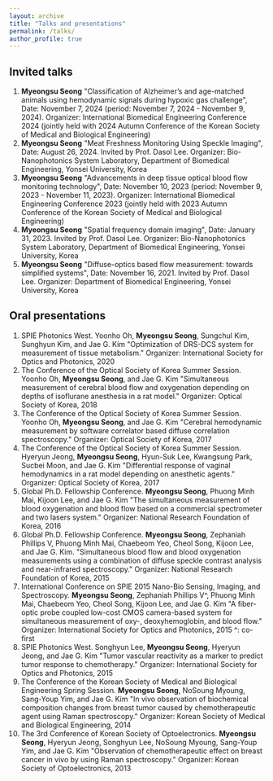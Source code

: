 ```yaml
---
layout: archive
title: "Talks and presentations"
permalink: /talks/
author_profile: true
---
```


Invited talks
------
1. **Myeongsu Seong** "Classification of Alzheimer’s and age-matched animals using hemodynamic signals during hypoxic gas challenge", Date: November 7, 2024 (period: November 7, 2024 - November 9, 2024). Organizer: International Biomedical Engineering Conference 2024 (jointly held with 2024 Autumn Conference of the Korean Society of Medical and Biological Engineering)   
1. **Myeongsu Seong** "Meat Freshness Monitoring Using Speckle Imaging", Date: August 26, 2024. Invited by Prof. Dasol Lee. Organizer: Bio-Nanophotonics System Laboratory, Department of Biomedical Engineering, Yonsei University, Korea
1. **Myeongsu Seong** "Advancements in deep tissue optical blood flow monitoring technology", Date: November 10, 2023 (period: November 9, 2023 - November 11, 2023). Organizer: International Biomedical Engineering Conference 2023 (jointly held with 2023 Autumn Conference of the Korean Society of Medical and Biological Engineering)   
1. **Myeongsu Seong** "Spatial frequency domain imaging", Date: January 31, 2023. Invited by Prof. Dasol Lee. Organizer: Bio-Nanophotonics System Laboratory, Department of Biomedical Engineering, Yonsei University, Korea
1. **Myeongsu Seong** "Diffuse-optics based flow measurement: towards simplified systems", Date: November 16, 2021. Invited by Prof. Dasol Lee. Organizer: Department of Biomedical Engineering, Yonsei University, Korea

Oral presentations
------
1. SPIE Photonics West. Yoonho Oh, **Myeongsu Seong**, Sungchul Kim, Sunghyun Kim, and Jae G. Kim "Optimization of DRS-DCS system for measurement of tissue metabolism." Organizer: International Society for Optics and Photonics, 2020
1. The Conference of the Optical Society of Korea Summer Session. Yoonho Oh, **Myeongsu Seong**, and Jae G. Kim "Simultaneous measurement of cerebral blood flow and oxygenation depending on depths of isoflurane anesthesia in a rat model." Organizer: Optical Society of Korea, 2018
1. The Conference of the Optical Society of Korea Summer Session. Yoonho Oh, **Myeongsu Seong**, and Jae G. Kim "Cerebral hemodynamic measurement by software correlator based diffuse correlation spectroscopy." Organizer: Optical Society of Korea, 2017
1. The Conference of the Optical Society of Korea Summer Session. Hyeryun Jeong, **Myeongsu Seong**, Hyun-Suk Lee, Kwangsung Park, Sucbei Moon, and Jae G. Kim "Differential response of vaginal hemodynamics in a rat model depending on anesthetic agents." Organizer: Optical Society of Korea, 2017
1. Global Ph.D. Fellowship Conference. **Myeongsu Seong**, Phuong Minh Mai, Kijoon Lee, and Jae G. Kim "The simultaneous measurement of blood oxygenation and blood flow based on a commercial spectrometer and two lasers system." Organizer: National Research Foundation of Korea, 2016
1. Global Ph.D. Fellowship Conference. **Myeongsu Seong**, Zephaniah Phillips V, Phuong Minh Mai, Chaebeom Yeo, Cheol Song, Kijoon Lee, and Jae G. Kim. "Simultaneous blood flow and blood oxygenation measurements using a combination of diffuse speckle contrast analysis and near-infrared spectroscopy." Organizer: National Research Foundation of Korea, 2015
1. International Conference on SPIE 2015 Nano-Bio Sensing, Imaging, and Spectroscopy. **Myeongsu Seong**, Zephaniah Phillips V^, Phuong Minh Mai, Chaebeom Yeo, Cheol Song, Kijoon Lee, and Jae G. Kim "A fiber-optic probe coupled low-cost CMOS camera-based system for simultaneous measurement of oxy-, deoxyhemoglobin, and blood flow." Organizer: International Society for Optics and Photonics, 2015 ^: co-first
1. SPIE Photonics West. Songhyun Lee, **Myeongsu Seong**, Hyeryun Jeong, and Jae G. Kim "Tumor vascular reactivity as a marker to predict tumor response to chemotherapy." Organizer: International Society for Optics and Photonics, 2015
1. The Conference of the Korean Society of Medical and Biological Engineering Spring Session. **Myeongsu Seong**, NoSoung Myoung, Sang-Youp Yim, and Jae G. Kim "In vivo observation of biochemical composition changes from breast tumor caused by chemotherapeutic agent using Raman spectroscopy." Organizer: Korean Society of Medical and Biological Engineering, 2014
1. The 3rd Conference of Korean Society of Optoelectronics. **Myeongsu Seong**, Hyeryun Jeong, Songhyun Lee, NoSoung Myoung, Sang-Youp Yim, and Jae G. Kim "Observation of chemotherapeutic effect on breast cancer in vivo by using Raman spectroscopy." Organizer: Korean Society of Optoelectronics, 2013
